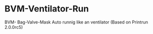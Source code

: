 # BVM-Ventilator-Run
BVM- Bag-Valve-Mask Auto runnig like an ventilator (Based on Printrun 2.0.0rc5)

